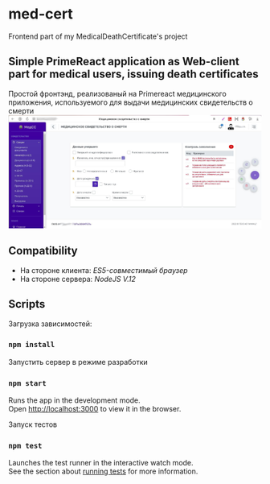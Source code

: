 # med-cert
Frontend part of my MedicalDeathCertificate's project 

## Simple PrimeReact application as Web-client part for medical users, issuing death certificates
Простой фронтэнд, реализованый на Primereact медицинского приложения,  используемого для выдачи медицинских свидетельств о смерти
![скрин приложения](https://github.com/SergePauli/med-cert/blob/master/scrn.jpeg)


## Compatibility
* На стороне клиента: _ES5-совместимый браузер_ 
* На стороне сервера: _NodeJS V.12_

## Scripts

Загрузка зависимостей:
### `npm install`

Запустить сервер в режиме разработки
### `npm start`
Runs the app in the development mode.\
Open [http://localhost:3000](http://localhost:3000) to view it in the browser.


Запуск тестов
### `npm test`
Launches the test runner in the interactive watch mode.\
See the section about [running tests](https://facebook.github.io/create-react-app/docs/running-tests) for more information.




